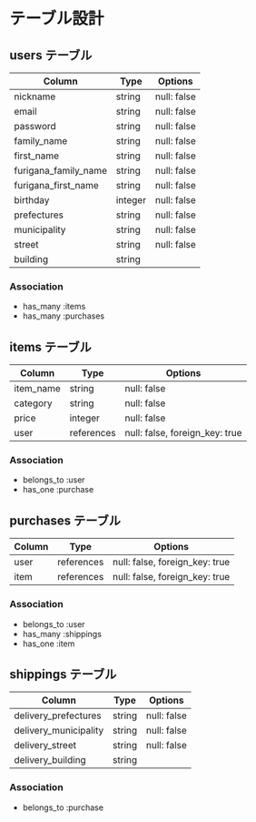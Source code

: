 # テーブル設計

## users テーブル

| Column                | Type       | Options     |
| --------------------- | ---------- | ----------- |
| nickname              | string     | null: false |
| email                 | string     | null: false |
| password              | string     | null: false |
| family_name           | string     | null: false |
| first_name            | string     | null: false |
| furigana_family_name  | string     | null: false |
| furigana_first_name   | string     | null: false |
| birthday              | integer    | null: false |
| prefectures           | string     | null: false |
| municipality          | string     | null: false |
| street                | string     | null: false |
| building              | string     |             |

### Association

- has_many :items
- has_many :purchases

## items テーブル

| Column    | Type       | Options                        |
| --------- | ---------- | ------------------------------ |
| item_name | string     | null: false                    |
| category  | string     | null: false                    |
| price     | integer    | null: false                    |
| user      | references | null: false, foreign_key: true |

### Association

- belongs_to :user
- has_one :purchase

## purchases テーブル

| Column | Type       | Options                        |
| ------ | ---------- | ------------------------------ |
| user   | references | null: false, foreign_key: true |
| item   | references | null: false, foreign_key: true |

### Association

- belongs_to :user
- has_many :shippings
- has_one :item

## shippings テーブル

| Column                 | Type       | Options     |
| ---------------------- | ---------- | ----------- |
| delivery_prefectures   | string     | null: false |
| delivery_municipality  | string     | null: false |
| delivery_street        | string     | null: false |
| delivery_building      | string     |             |

### Association

- belongs_to :purchase